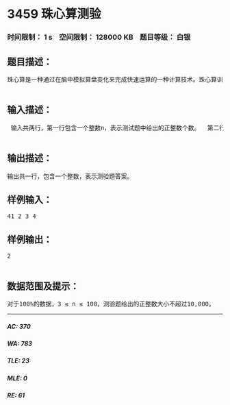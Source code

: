 # 3459 珠心算测验   
### 时间限制： 1 s&nbsp;&nbsp;&nbsp;&nbsp;空间限制： 128000 KB&nbsp;&nbsp;&nbsp;&nbsp;题目等级： 白银  
## 题目描述：  

<pre>
珠心算是一种通过在脑中模拟算盘变化来完成快速运算的一种计算技术。珠心算训练，既能够开发智力，又能够为日常生活带来很多便利，因而在很多学校得到普及。 某学校的珠心算老师采用一种快速考察珠心算加法能力的测验方法。他随机生成一个正整数集合，集合中的数各不相同，然后要求学生回答：其中有多少个数，恰好等于集合中另外两个（不同的）数之和？  最近老师出了一些测验题，请你帮忙求出答案。   

</pre>
  
  
## 输入描述：  

<pre>
 输入共两行，第一行包含一个整数n，表示测试题中给出的正整数个数。  第二行有n个正整数，每两个正整数之间用一个空格隔开，表示测试题中给出的正整数。  

</pre>
  
  
## 输出描述：  

<pre>
输出共一行，包含一个整数，表示测验题答案。
</pre>
  
  
## 样例输入：  

<pre>
41 2 3 4
</pre>
  
  
## 样例输出：  

<pre>
2  

</pre>
  
  
## 数据范围及提示：  

<pre>
对于100%的数据，3 ≤ n ≤ 100，测验题给出的正整数大小不超过10,000。
</pre>
  
  
***  

##### AC: 370  
##### WA: 783  
##### TLE: 23  
##### MLE: 0  
##### RE: 61  
